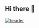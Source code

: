 ## Hi there 👋

[![header](https://capsule-render.vercel.app/api?type=wave&color=random&height=300&section=header&text=capsule%20render&fontSize=90)](https://capsule-render.vercel.app/api?type=waving&height=300&color=gradient&text=Welcome%20to%20my%20Profile!&descAlign=60&fontSize=55)
